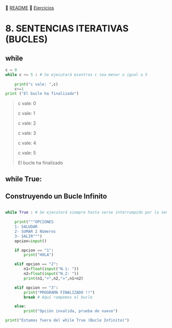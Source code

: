 :page_with_curl: [README](../README.md)  :pencil: [Ejercicios](/tests/indicetests.md)


# 8. SENTENCIAS ITERATIVAS (BUCLES)

## while

````python
c = 0
while c <= 5 : # Se ejecutará mientras c sea menor o igual a 5
    
    print("c vale: ",c)
    c+=1
print ("El bucle ha finalizado")
`````

>c vale:  0  
>
>c vale:  1
>
>c vale:  2
>
>c vale:  3
>
>c vale:  4
>
>c vale:  5
>
>El bucle ha finalizado

## while True:
## Construyendo un Bucle Infinito

````python

while True : # Se ejecutará siempre hasta verse interrumpido por la sentencia (break)
    
    print("""OPCIONES
    1- SALUDAR
    2- SUMAR 2 Números
    3- SALIR""")
    opcion=input()

    if opcion == "1":
        print("HOLA")

    elif opcion == "2":
        n1=float(input("N.1: "))
        n2=float(input("N.2: "))
        print(n1,"+",n2,"=",n1+n2)

    elif opcion == "3":
        print("PROGRAMA FINALIZADO !!")
        break # Aquí rompemos el bucle

    else:
        print("Opción invalida, prueba de nuevo")

print("Estamos fuera del while True (Bucle Infinito)")
`````
